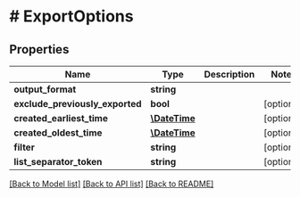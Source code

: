 # # ExportOptions

## Properties

Name | Type | Description | Notes
------------ | ------------- | ------------- | -------------
**output_format** | **string** |  | 
**exclude_previously_exported** | **bool** |  | [optional] 
**created_earliest_time** | [**\DateTime**](\DateTime) |  | [optional] 
**created_oldest_time** | [**\DateTime**](\DateTime) |  | [optional] 
**filter** | **string** |  | [optional] 
**list_separator_token** | **string** |  | [optional] 

[[Back to Model list]](../../README#documentation-for-models) [[Back to API list]](../../README#documentation-for-api-endpoints) [[Back to README]](../../README)


